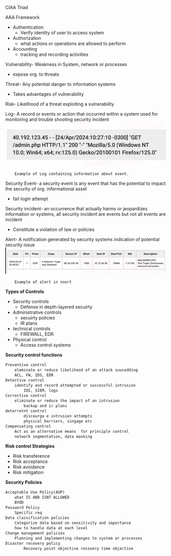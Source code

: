 CIAA Triad

AAA Framework
* Authentication
	* Verify identity of user to access system
* Authorization
	* what actions or operations are allowed to perform
* Accounting
	* tracking and recording activities

Vulnerability- Weakness in System, network or processes
*   expose org. to threats

Threat- Any potential danger to information systems
* Takes advantages of vulnerability

Risk- Likelihood of a threat exploiting a vulnerability

Log- A record or events  or action that occurred within a system
	used for monitoring and trouble shooting security incident
<img src="Pasted image 20250923214948.png">
	
		Example of Log containing information about event.

Security Event-  a security event is any event that has the potential to impact the security of org. informational asset
* fail login attempt

Security incident- an occurrence that actually harms or jeopardizes  information or systems, all security incident are events but not all events are incident
* Constitute a violation of law or policies


Alert- A notification generated by security systems 
	indication of potential security issue
<img src="Pasted image 20250923224023.png">
	
		Example of alert in snort

**Types of Controls**
* Security controls
	* Défense in depth-layered secuirty
* Administrative controls
	* secuirty policies
	* IR plans
* technical controls
	* FIREWALL, EDR
* Physical control
	* Access control systems

**Security control functions**

	Preventive control
		eleminate or reduce likelihood of an attack suucedding
		ACL, FW, IDS, EDR
	Detective control
		identify and record attempted or successful intrusion
			IDS, SIEM, logs 
	Corrective control
		eliminate or reduce the impact of an intrusion
			backup and ir plans
	deterretnt control
			discourga e intrusion attempts
			physical barriers, singage etc
	Compensating control
		Act as an alternative means  for principle control
		network segmentation, data masking

**Risk control Strategies**
- Risk transference
- Risk acceptance
- Risk avoidance
- Risk mitigation


**Security Policies**


	Acceptable Use Policy(AUP)
		what IS AND ISNT ALLOWED
		BYOD
	Password Policy
		Specific req
	Data classification policies
		Categorize data based on sensitivity and importance
		how to handle data at each level
	Change management policies
		Planning and implementing changes to system or processes
	Disaster recovery policy
			Recovery point objective recovery time objective
		
